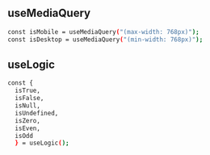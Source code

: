 ## useMediaQuery


```bash 
const isMobile = useMediaQuery("(max-width: 768px)");
const isDesktop = useMediaQuery("(min-width: 768px)");
```


## useLogic
```bash 
const { 
  isTrue, 
  isFalse,
  isNull,
  isUndefined,
  isZero,
  isEven,
  isOdd
  } = useLogic();
```

